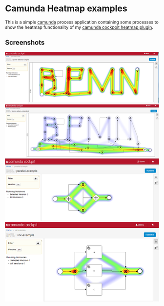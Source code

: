Camunda Heatmap examples
=======================================

This is a simple [camunda](http://www.camunda.org) process application containing some processes to show the heatmap functionality of my [camunda cockpoit heatmap plugin](https://github.com/mwiede/camunda-cockpit-plugins/tree/master/cockpit-plugin-heatmap).

Screenshots
---------------------------------------
![Screenshot](bpmn-simple.png?raw=true "Screenshot")
![Screenshot](bpmn-extended.png?raw=true "Screenshot")
![Screenshot](parallel-example.png?raw=true "Screenshot")
![Screenshot](xor-example.png?raw=true "Screenshot")